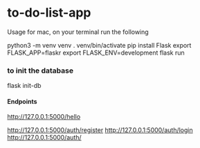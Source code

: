 # to-do-list-app
Usage for mac, on your terminal run the following 

python3 -m venv venv
. venv/bin/activate
pip install Flask
export FLASK_APP=flaskr
export FLASK_ENV=development
flask run


### to init the database ###

flask init-db



#### Endpoints #### 

http://127.0.0.1:5000/hello 


http://127.0.0.1:5000/auth/register
http://127.0.0.1:5000/auth/login
http://127.0.0.1:5000/auth/

